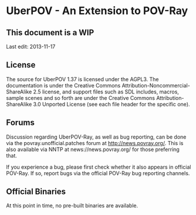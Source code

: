 UberPOV - An Extension to POV-Ray
=================================

This document is a WIP
--------------------------------------

Last edit: 2013-11-17

License
--------------------------------------

The source for UberPOV 1.37 is licensed under the AGPL3. The documentation is under the
Creative Commons Attribution-Noncommercial-ShareAlike 2.5 license, and support files such
as SDL includes, macros, sample scenes and so forth are under the Creative Commons Attribution-ShareAlike
3.0 Unported License (see each file header for the specific one).

Forums
--------------------------------------

Discussion regarding UberPOV-Ray, as well as bug reporting, can be done via the
povray.unofficial.patches forum at http://news.povray.org/. This is also available
via NNTP at news://news.povray.org/ for those preferring that.

If you experience a bug, please first check whether it also appears in official
POV-Ray. If so, report bugs via the official POV-Ray bug reporting channels.

Official Binaries
--------------------------------------

At this point in time, no pre-built binaries are available.
